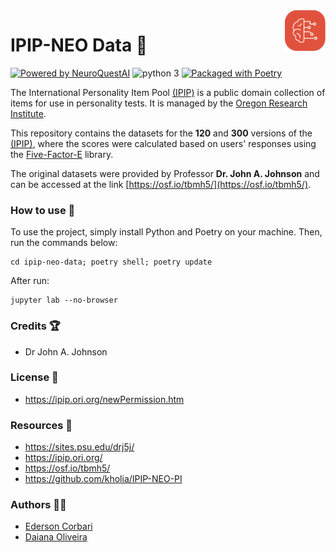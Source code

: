 <img src="https://raw.githubusercontent.com/NeuroQuestAi/neuroquestai.github.io/main/brand/logo/neuroquest-orange-logo.png" align="right" width="65" height="65"/>

# IPIP-NEO Data 🌊

[![Powered by NeuroQuestAI](https://img.shields.io/badge/powered%20by-NeuroQuestAI-orange.svg?style=flat&colorA=E1523D&colorB=007D8A)](
https://neuroquest.ai)
![python 3][python_version]
[![Packaged with Poetry][poetry-badge]](https://python-poetry.org/)

[poetry-badge]: https://img.shields.io/badge/packaging-poetry-cyan.svg
[python_version]: https://img.shields.io/static/v1.svg?label=python&message=3%20&color=blue

The International Personality Item Pool [(IPIP)](https://ipip.ori.org/) is a public domain collection of items for use in personality tests. It is managed by the [Oregon Research Institute](https://www.ori.org/).

This repository contains the datasets for the **120** and **300** versions of the [(IPIP)](https://ipip.ori.org/), where the scores were calculated based on users' responses 
using the [Five-Factor-E](https://github.com/NeuroQuestAi/five-factor-e) library.

The original datasets were provided by Professor **Dr. John A. Johnson** and can be accessed at the link [https://osf.io/tbmh5/](https://osf.io/tbmh5/).

### How to use 🚀

To use the project, simply install Python and Poetry on your machine. Then, run the commands below:

```shell
cd ipip-neo-data; poetry shell; poetry update
```

After run:

```shell
jupyter lab --no-browser
```

### Credits 🏆

  * Dr John A. Johnson

### License 🙋

  * https://ipip.ori.org/newPermission.htm

### Resources 📗

  * https://sites.psu.edu/drj5j/
  * https://ipip.ori.org/
  * https://osf.io/tbmh5/
  * https://github.com/kholia/IPIP-NEO-PI

### Authors 👨‍💻

  * [Ederson Corbari](mailto:e@NeuroQuest.ai)
  * [Daiana Oliveira](mailto:d@NeuroQuest.ai)
